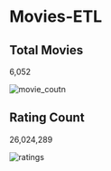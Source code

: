 # Movies-ETL

## Total Movies 
6,052 

![movie_coutn](https://user-images.githubusercontent.com/86968320/141864126-ecd34b14-ae50-4ba2-aa7b-2264630a8b8d.png)

## Rating Count
26,024,289

![ratings](https://user-images.githubusercontent.com/86968320/141864702-fefcbc89-e5b6-437c-a252-24ccce61f6ff.png)
